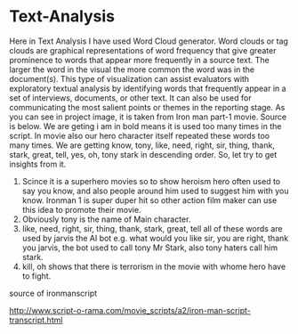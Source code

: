 # Text-Analysis

Here in Text Analysis I have used Word Cloud generator. Word clouds or tag clouds are graphical representations of word frequency that give greater prominence to words that appear more frequently in a source text. The larger the word in the visual the more common the word was in the document(s). This type of visualization can assist evaluators with exploratory textual analysis by identifying words that frequently appear in a set of interviews, documents, or other text. It can also be used for communicating the most salient points or themes in the reporting stage.
As you can see in project image, it is taken from Iron man part-1 movie. Source is below. We are geting i am in bold means it is used too many times in the script. In movie also our hero character itself repeated these words too many times. We are getting know, tony, like, need, right, sir, thing, thank, stark, great, tell, yes, oh, tony stark in descending order. So, let try to get insights from it.
1. Scince it is a superhero movies so to show heroism hero often used to say you know, and also people around him used to suggest him with you know. Ironman 1 is super duper hit so other action film maker can use this idea to promote their movie.
2. Obviously tony is the name of Main character.
3. like, need, right, sir, thing, thank, stark, great, tell all of these words are used by jarvis the AI bot e.g. what would you like sir, you are right, thank you jarvis, the bot used to call tony Mr Stark, also tony haters call him stark.
4. kill, oh shows that there is terrorism in the movie with whome hero have to fight.


source of ironmanscript

http://www.script-o-rama.com/movie_scripts/a2/iron-man-script-transcript.html
